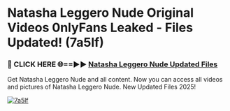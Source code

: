 # Natasha Leggero Nude Original Videos 0nlyFans Leaked - Files Updated! (7a5lf)

<h3>🔴 CLICK HERE 🌐==►► <a href="https://tinyurl.com/4mcuefdz" rel="nofollow">Natasha Leggero Nude Updated Files</a></h3>

Get Natasha Leggero Nude and all content. Now you can access all videos and pictures of Natasha Leggero Nude. New Updated Files 2025!

[![7a5lf](https://i.imgur.com/StAQSOY.gif)](https://tinyurl.com/4mcuefdz)
